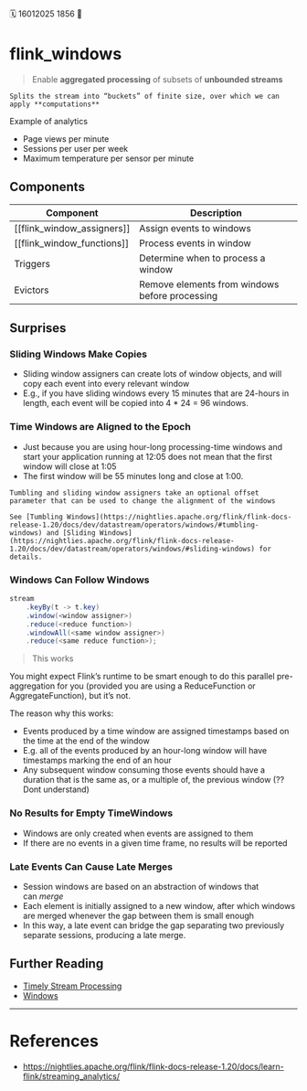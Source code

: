 🗓️ 16012025 1856
📎

# flink_windows


> Enable **aggregated processing** of subsets of **unbounded streams**

```ad-summary
Splits the stream into “buckets” of finite size, over which we can apply **computations**

```

Example of analytics
- Page views per minute
- Sessions per user per week
- Maximum temperature per sensor per minute

## Components

| Component                  | Description                                    |
| -------------------------- | ---------------------------------------------- |
| [[flink_window_assigners]] | Assign events to windows                       |
| [[flink_window_functions]] | Process events in window                       |
| Triggers                   | Determine when to process a window             |
| Evictors                   | Remove elements from windows before processing |
## Surprises 

### Sliding Windows Make Copies 
- Sliding window assigners can create lots of window objects, and will copy each event into every relevant window
- E.g., if you have sliding windows every 15 minutes that are 24-hours in length, each event will be copied into 4 * 24 = 96 windows.

### Time Windows are Aligned to the Epoch
- Just because you are using hour-long processing-time windows and start your application running at 12:05 does not mean that the first window will close at 1:05
- The first window will be 55 minutes long and close at 1:00.

```ad-note
Tumbling and sliding window assigners take an optional offset parameter that can be used to change the alignment of the windows

See [Tumbling Windows](https://nightlies.apache.org/flink/flink-docs-release-1.20/docs/dev/datastream/operators/windows/#tumbling-windows) and [Sliding Windows](https://nightlies.apache.org/flink/flink-docs-release-1.20/docs/dev/datastream/operators/windows/#sliding-windows) for details.

```

### Windows Can Follow Windows 

```java
stream
    .keyBy(t -> t.key)
    .window(<window assigner>)
    .reduce(<reduce function>)
    .windowAll(<same window assigner>)
    .reduce(<same reduce function>);
```
> This works

You might expect Flink’s runtime to be smart enough to do this parallel pre-aggregation for you (provided you are using a ReduceFunction or AggregateFunction), but it’s not.

The reason why this works:
- Events produced by a time window are assigned timestamps based on the time at the end of the window
- E.g. all of the events produced by an hour-long window will have timestamps marking the end of an hour
- Any subsequent window consuming those events should have a duration that is the same as, or a multiple of, the previous window
(?? Dont understand)

### No Results for Empty TimeWindows

- Windows are only created when events are assigned to them
- If there are no events in a given time frame, no results will be reported

### Late Events Can Cause Late Merges
- Session windows are based on an abstraction of windows that can _merge_
- Each element is initially assigned to a new window, after which windows are merged whenever the gap between them is small enough
- In this way, a late event can bridge the gap separating two previously separate sessions, producing a late merge.

## Further Reading

- [Timely Stream Processing](https://nightlies.apache.org/flink/flink-docs-release-1.20/docs/concepts/time/)
- [Windows](https://nightlies.apache.org/flink/flink-docs-release-1.20/docs/dev/datastream/operators/windows/)

---

# References
- https://nightlies.apache.org/flink/flink-docs-release-1.20/docs/learn-flink/streaming_analytics/ 
